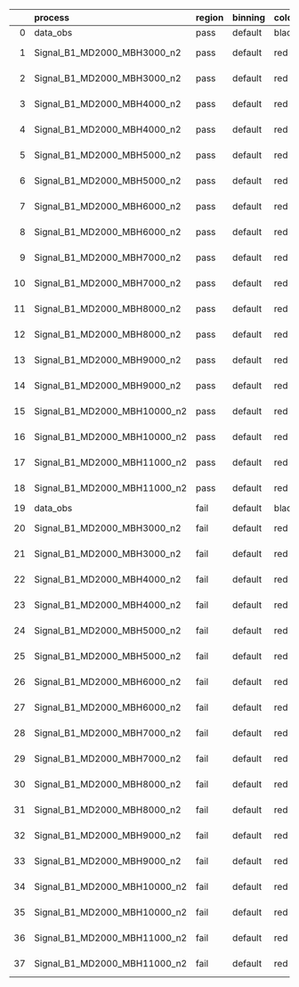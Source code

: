 |    | process                      | region   | binning   | color   | process_type   |   scale | variation   | source_filename                                                      | source_histname   | alias                        | title     |   combine_idx |     lnN |   shapes | syst_type   |   direction |   variation_alias |
|---:|:-----------------------------|:---------|:----------|:--------|:---------------|--------:|:------------|:---------------------------------------------------------------------|:------------------|:-----------------------------|:----------|--------------:|--------:|---------:|:------------|------------:|------------------:|
|  0 | data_obs                     | pass     | default   | black   | DATA           |       1 | nominal     | ./histograms_for_2DAlphabet_v4//BH_Data.root                         | hpass             | Data                         | Data      |           nan | nan     |      nan | nan         |         nan |               nan |
|  1 | Signal_B1_MD2000_MBH3000_n2  | pass     | default   | red     | SIGNAL         |       1 | lumi        | ./histograms_for_2DAlphabet_v4//BH_Signal_B1_MD2000_MBH3000_n2.root  | hpass             | Signal_B1_MD2000_MBH3000_n2  | BH signal |           nan |   1.016 |      nan | lnN         |         nan |               nan |
|  2 | Signal_B1_MD2000_MBH3000_n2  | pass     | default   | red     | SIGNAL         |       1 | nominal     | ./histograms_for_2DAlphabet_v4//BH_Signal_B1_MD2000_MBH3000_n2.root  | hpass             | Signal_B1_MD2000_MBH3000_n2  | BH signal |           nan | nan     |      nan | nan         |         nan |               nan |
|  3 | Signal_B1_MD2000_MBH4000_n2  | pass     | default   | red     | SIGNAL         |       1 | lumi        | ./histograms_for_2DAlphabet_v4//BH_Signal_B1_MD2000_MBH4000_n2.root  | hpass             | Signal_B1_MD2000_MBH4000_n2  | BH signal |           nan |   1.016 |      nan | lnN         |         nan |               nan |
|  4 | Signal_B1_MD2000_MBH4000_n2  | pass     | default   | red     | SIGNAL         |       1 | nominal     | ./histograms_for_2DAlphabet_v4//BH_Signal_B1_MD2000_MBH4000_n2.root  | hpass             | Signal_B1_MD2000_MBH4000_n2  | BH signal |           nan | nan     |      nan | nan         |         nan |               nan |
|  5 | Signal_B1_MD2000_MBH5000_n2  | pass     | default   | red     | SIGNAL         |       1 | lumi        | ./histograms_for_2DAlphabet_v4//BH_Signal_B1_MD2000_MBH5000_n2.root  | hpass             | Signal_B1_MD2000_MBH5000_n2  | BH signal |           nan |   1.016 |      nan | lnN         |         nan |               nan |
|  6 | Signal_B1_MD2000_MBH5000_n2  | pass     | default   | red     | SIGNAL         |       1 | nominal     | ./histograms_for_2DAlphabet_v4//BH_Signal_B1_MD2000_MBH5000_n2.root  | hpass             | Signal_B1_MD2000_MBH5000_n2  | BH signal |           nan | nan     |      nan | nan         |         nan |               nan |
|  7 | Signal_B1_MD2000_MBH6000_n2  | pass     | default   | red     | SIGNAL         |       1 | lumi        | ./histograms_for_2DAlphabet_v4//BH_Signal_B1_MD2000_MBH6000_n2.root  | hpass             | Signal_B1_MD2000_MBH6000_n2  | BH signal |           nan |   1.016 |      nan | lnN         |         nan |               nan |
|  8 | Signal_B1_MD2000_MBH6000_n2  | pass     | default   | red     | SIGNAL         |       1 | nominal     | ./histograms_for_2DAlphabet_v4//BH_Signal_B1_MD2000_MBH6000_n2.root  | hpass             | Signal_B1_MD2000_MBH6000_n2  | BH signal |           nan | nan     |      nan | nan         |         nan |               nan |
|  9 | Signal_B1_MD2000_MBH7000_n2  | pass     | default   | red     | SIGNAL         |       1 | lumi        | ./histograms_for_2DAlphabet_v4//BH_Signal_B1_MD2000_MBH7000_n2.root  | hpass             | Signal_B1_MD2000_MBH7000_n2  | BH signal |           nan |   1.016 |      nan | lnN         |         nan |               nan |
| 10 | Signal_B1_MD2000_MBH7000_n2  | pass     | default   | red     | SIGNAL         |       1 | nominal     | ./histograms_for_2DAlphabet_v4//BH_Signal_B1_MD2000_MBH7000_n2.root  | hpass             | Signal_B1_MD2000_MBH7000_n2  | BH signal |           nan | nan     |      nan | nan         |         nan |               nan |
| 11 | Signal_B1_MD2000_MBH8000_n2  | pass     | default   | red     | SIGNAL         |       1 | lumi        | ./histograms_for_2DAlphabet_v4//BH_Signal_B1_MD2000_MBH8000_n2.root  | hpass             | Signal_B1_MD2000_MBH8000_n2  | BH signal |           nan |   1.016 |      nan | lnN         |         nan |               nan |
| 12 | Signal_B1_MD2000_MBH8000_n2  | pass     | default   | red     | SIGNAL         |       1 | nominal     | ./histograms_for_2DAlphabet_v4//BH_Signal_B1_MD2000_MBH8000_n2.root  | hpass             | Signal_B1_MD2000_MBH8000_n2  | BH signal |           nan | nan     |      nan | nan         |         nan |               nan |
| 13 | Signal_B1_MD2000_MBH9000_n2  | pass     | default   | red     | SIGNAL         |       1 | lumi        | ./histograms_for_2DAlphabet_v4//BH_Signal_B1_MD2000_MBH9000_n2.root  | hpass             | Signal_B1_MD2000_MBH9000_n2  | BH signal |           nan |   1.016 |      nan | lnN         |         nan |               nan |
| 14 | Signal_B1_MD2000_MBH9000_n2  | pass     | default   | red     | SIGNAL         |       1 | nominal     | ./histograms_for_2DAlphabet_v4//BH_Signal_B1_MD2000_MBH9000_n2.root  | hpass             | Signal_B1_MD2000_MBH9000_n2  | BH signal |           nan | nan     |      nan | nan         |         nan |               nan |
| 15 | Signal_B1_MD2000_MBH10000_n2 | pass     | default   | red     | SIGNAL         |       1 | lumi        | ./histograms_for_2DAlphabet_v4//BH_Signal_B1_MD2000_MBH10000_n2.root | hpass             | Signal_B1_MD2000_MBH10000_n2 | BH signal |           nan |   1.016 |      nan | lnN         |         nan |               nan |
| 16 | Signal_B1_MD2000_MBH10000_n2 | pass     | default   | red     | SIGNAL         |       1 | nominal     | ./histograms_for_2DAlphabet_v4//BH_Signal_B1_MD2000_MBH10000_n2.root | hpass             | Signal_B1_MD2000_MBH10000_n2 | BH signal |           nan | nan     |      nan | nan         |         nan |               nan |
| 17 | Signal_B1_MD2000_MBH11000_n2 | pass     | default   | red     | SIGNAL         |       1 | lumi        | ./histograms_for_2DAlphabet_v4//BH_Signal_B1_MD2000_MBH11000_n2.root | hpass             | Signal_B1_MD2000_MBH11000_n2 | BH signal |           nan |   1.016 |      nan | lnN         |         nan |               nan |
| 18 | Signal_B1_MD2000_MBH11000_n2 | pass     | default   | red     | SIGNAL         |       1 | nominal     | ./histograms_for_2DAlphabet_v4//BH_Signal_B1_MD2000_MBH11000_n2.root | hpass             | Signal_B1_MD2000_MBH11000_n2 | BH signal |           nan | nan     |      nan | nan         |         nan |               nan |
| 19 | data_obs                     | fail     | default   | black   | DATA           |       1 | nominal     | ./histograms_for_2DAlphabet_v4//BH_Data.root                         | hfail             | Data                         | Data      |           nan | nan     |      nan | nan         |         nan |               nan |
| 20 | Signal_B1_MD2000_MBH3000_n2  | fail     | default   | red     | SIGNAL         |       1 | lumi        | ./histograms_for_2DAlphabet_v4//BH_Signal_B1_MD2000_MBH3000_n2.root  | hfail             | Signal_B1_MD2000_MBH3000_n2  | BH signal |           nan |   1.016 |      nan | lnN         |         nan |               nan |
| 21 | Signal_B1_MD2000_MBH3000_n2  | fail     | default   | red     | SIGNAL         |       1 | nominal     | ./histograms_for_2DAlphabet_v4//BH_Signal_B1_MD2000_MBH3000_n2.root  | hfail             | Signal_B1_MD2000_MBH3000_n2  | BH signal |           nan | nan     |      nan | nan         |         nan |               nan |
| 22 | Signal_B1_MD2000_MBH4000_n2  | fail     | default   | red     | SIGNAL         |       1 | lumi        | ./histograms_for_2DAlphabet_v4//BH_Signal_B1_MD2000_MBH4000_n2.root  | hfail             | Signal_B1_MD2000_MBH4000_n2  | BH signal |           nan |   1.016 |      nan | lnN         |         nan |               nan |
| 23 | Signal_B1_MD2000_MBH4000_n2  | fail     | default   | red     | SIGNAL         |       1 | nominal     | ./histograms_for_2DAlphabet_v4//BH_Signal_B1_MD2000_MBH4000_n2.root  | hfail             | Signal_B1_MD2000_MBH4000_n2  | BH signal |           nan | nan     |      nan | nan         |         nan |               nan |
| 24 | Signal_B1_MD2000_MBH5000_n2  | fail     | default   | red     | SIGNAL         |       1 | lumi        | ./histograms_for_2DAlphabet_v4//BH_Signal_B1_MD2000_MBH5000_n2.root  | hfail             | Signal_B1_MD2000_MBH5000_n2  | BH signal |           nan |   1.016 |      nan | lnN         |         nan |               nan |
| 25 | Signal_B1_MD2000_MBH5000_n2  | fail     | default   | red     | SIGNAL         |       1 | nominal     | ./histograms_for_2DAlphabet_v4//BH_Signal_B1_MD2000_MBH5000_n2.root  | hfail             | Signal_B1_MD2000_MBH5000_n2  | BH signal |           nan | nan     |      nan | nan         |         nan |               nan |
| 26 | Signal_B1_MD2000_MBH6000_n2  | fail     | default   | red     | SIGNAL         |       1 | lumi        | ./histograms_for_2DAlphabet_v4//BH_Signal_B1_MD2000_MBH6000_n2.root  | hfail             | Signal_B1_MD2000_MBH6000_n2  | BH signal |           nan |   1.016 |      nan | lnN         |         nan |               nan |
| 27 | Signal_B1_MD2000_MBH6000_n2  | fail     | default   | red     | SIGNAL         |       1 | nominal     | ./histograms_for_2DAlphabet_v4//BH_Signal_B1_MD2000_MBH6000_n2.root  | hfail             | Signal_B1_MD2000_MBH6000_n2  | BH signal |           nan | nan     |      nan | nan         |         nan |               nan |
| 28 | Signal_B1_MD2000_MBH7000_n2  | fail     | default   | red     | SIGNAL         |       1 | lumi        | ./histograms_for_2DAlphabet_v4//BH_Signal_B1_MD2000_MBH7000_n2.root  | hfail             | Signal_B1_MD2000_MBH7000_n2  | BH signal |           nan |   1.016 |      nan | lnN         |         nan |               nan |
| 29 | Signal_B1_MD2000_MBH7000_n2  | fail     | default   | red     | SIGNAL         |       1 | nominal     | ./histograms_for_2DAlphabet_v4//BH_Signal_B1_MD2000_MBH7000_n2.root  | hfail             | Signal_B1_MD2000_MBH7000_n2  | BH signal |           nan | nan     |      nan | nan         |         nan |               nan |
| 30 | Signal_B1_MD2000_MBH8000_n2  | fail     | default   | red     | SIGNAL         |       1 | lumi        | ./histograms_for_2DAlphabet_v4//BH_Signal_B1_MD2000_MBH8000_n2.root  | hfail             | Signal_B1_MD2000_MBH8000_n2  | BH signal |           nan |   1.016 |      nan | lnN         |         nan |               nan |
| 31 | Signal_B1_MD2000_MBH8000_n2  | fail     | default   | red     | SIGNAL         |       1 | nominal     | ./histograms_for_2DAlphabet_v4//BH_Signal_B1_MD2000_MBH8000_n2.root  | hfail             | Signal_B1_MD2000_MBH8000_n2  | BH signal |           nan | nan     |      nan | nan         |         nan |               nan |
| 32 | Signal_B1_MD2000_MBH9000_n2  | fail     | default   | red     | SIGNAL         |       1 | lumi        | ./histograms_for_2DAlphabet_v4//BH_Signal_B1_MD2000_MBH9000_n2.root  | hfail             | Signal_B1_MD2000_MBH9000_n2  | BH signal |           nan |   1.016 |      nan | lnN         |         nan |               nan |
| 33 | Signal_B1_MD2000_MBH9000_n2  | fail     | default   | red     | SIGNAL         |       1 | nominal     | ./histograms_for_2DAlphabet_v4//BH_Signal_B1_MD2000_MBH9000_n2.root  | hfail             | Signal_B1_MD2000_MBH9000_n2  | BH signal |           nan | nan     |      nan | nan         |         nan |               nan |
| 34 | Signal_B1_MD2000_MBH10000_n2 | fail     | default   | red     | SIGNAL         |       1 | lumi        | ./histograms_for_2DAlphabet_v4//BH_Signal_B1_MD2000_MBH10000_n2.root | hfail             | Signal_B1_MD2000_MBH10000_n2 | BH signal |           nan |   1.016 |      nan | lnN         |         nan |               nan |
| 35 | Signal_B1_MD2000_MBH10000_n2 | fail     | default   | red     | SIGNAL         |       1 | nominal     | ./histograms_for_2DAlphabet_v4//BH_Signal_B1_MD2000_MBH10000_n2.root | hfail             | Signal_B1_MD2000_MBH10000_n2 | BH signal |           nan | nan     |      nan | nan         |         nan |               nan |
| 36 | Signal_B1_MD2000_MBH11000_n2 | fail     | default   | red     | SIGNAL         |       1 | lumi        | ./histograms_for_2DAlphabet_v4//BH_Signal_B1_MD2000_MBH11000_n2.root | hfail             | Signal_B1_MD2000_MBH11000_n2 | BH signal |           nan |   1.016 |      nan | lnN         |         nan |               nan |
| 37 | Signal_B1_MD2000_MBH11000_n2 | fail     | default   | red     | SIGNAL         |       1 | nominal     | ./histograms_for_2DAlphabet_v4//BH_Signal_B1_MD2000_MBH11000_n2.root | hfail             | Signal_B1_MD2000_MBH11000_n2 | BH signal |           nan | nan     |      nan | nan         |         nan |               nan |